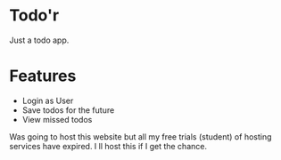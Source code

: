 # Todo'r

Just a todo app.

# Features
- Login as User
- Save todos for the future
- View missed todos

Was going to host this website but all my free trials (student) of hosting services have expired.
I ll host this if I get the chance.
